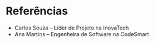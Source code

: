 


# Referências

- Carlos Souza – Líder de Projeto na InovaTech
- Ana Martins – Engenheira de Software na CodeSmart

